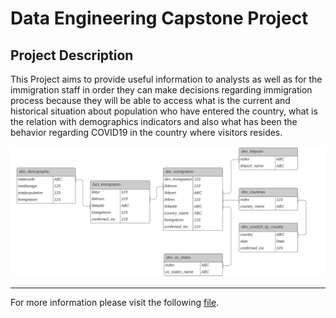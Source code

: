 # Data Engineering Capstone Project

## Project Description

This Project aims to provide useful information to analysts as well as for the immigration staff in order they can make decisions regarding immigration process because they will be able to access what is the current and historical situation about population who have entered the country, what is the relation with demographics indicators and also what has been the behavior regarding COVID19 in the country where visitors resides.

![Capstone ER Diagram!](/assets/ER_diagram.png)

***

For more information please visit the following [file](https://github.com/gharnaldo/capstoneproject/blob/main/Capstone%20Project%20Template.ipynb).
